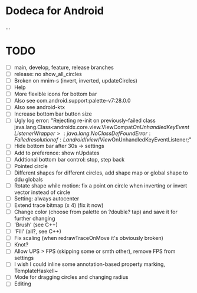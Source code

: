 # Dodeca for Android
...
# TODO
- [ ] main, develop, feature, release branches
- [ ] release: no show_all_circles
- [ ] Broken on mnim-s (invert, inverted, updateCircles)
- [ ] Help
- [ ] More flexible icons for bottom bar
- [ ] Also see com.android.support:palette-v7:28.0.0
- [ ] Also see android-ktx
- [ ] Increase bottom bar button size
- [ ] Ugly log error: "Rejecting re-init on previously-failed class java.lang.Class<androidx.core.view.ViewCompat$OnUnhandledKeyEventListenerWrapper>: java.lang.NoClassDefFoundError: Failed resolution of: Landroid/view/View$OnUnhandledKeyEventListener;"
- [ ] Hide bottom bar after 30s -> settings
- [ ] Add to preference: show nUpdates
- [ ] Addtional bottom bar control: stop, step back
- [ ] Pointed circle
- [ ] Different shapes for different circles, add shape map or global shape to ddu globals
- [ ] Rotate shape while motion: fix a point on circle when inverting or invert vector instead of circle
- [ ] Setting: always autocenter
- [ ] Extend trace bitmap (x 4) (fix it now)
- [ ] Change color (choose from palette on ?double? tap) and save it for further changing
- [ ] 'Brush' (see C++)
- [ ] 'Fill' (all?, see C++)
- [ ] Fix scaling (when redrawTraceOnMove it's obviously broken)
- [ ] Knot?
- [ ] Allow UPS > FPS (skipping some or smth other), remove FPS from settings
- [ ] I wish I could inline some annotation-based property marking, TemplateHaskell~
- [ ] Mode for dragging circles and changing radius
- [ ] Editing

